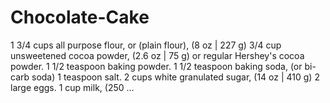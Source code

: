 # Chocolate-Cake
1 3/4 cups all purpose flour, or (plain flour), (8 oz | 227 g) 3/4 cup unsweetened cocoa powder, (2.6 oz | 75 g) or regular Hershey's cocoa powder. 1 1/2 teaspoon baking powder. 1 1/2 teaspoon baking soda, (or bi-carb soda) 1 teaspoon salt. 2 cups white granulated sugar, (14 oz | 410 g) 2 large eggs. 1 cup milk, (250 ...
